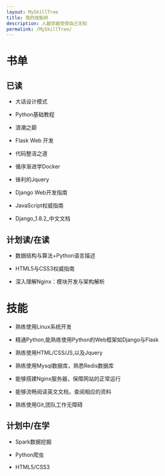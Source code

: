 ```yaml
---
layout: MySkillTree
title: 我的技能树
description: 人越学越觉得自己无知
permalink: /MySkillTree/
---
```


# 书单

## 已读

* 大话设计模式

* Python基础教程 

* 浪潮之巅

* Flask Web 开发

* 代码整洁之道

* 循序渐进学Docker

* 锋利的Jquery

* Django Web开发指南

* JavaScript权威指南

* Django_1.8.2_中文文档



## 计划读/在读

* 数据结构与算法+Python语言描述

* HTML5与CSS3权威指南

* 深入理解Nginx：模块开发与架构解析


# 技能

* 熟练使用Linux系统开发

* 精通Python,能熟练使用Python的Web框架如Django与Flask

* 熟练使用HTML/CSS/JS,以及Jquery

* 熟练使用Mysql数据库，熟悉Redis数据库

* 能够搭建Nginx服务器，保障网站的正常运行

* 能够流畅阅读英文文档，查阅相应的资料

* 熟练使用Git,团队工作无障碍


## 计划中/在学

* Spark数据挖掘

* Python爬虫

* HTML5/CSS3











